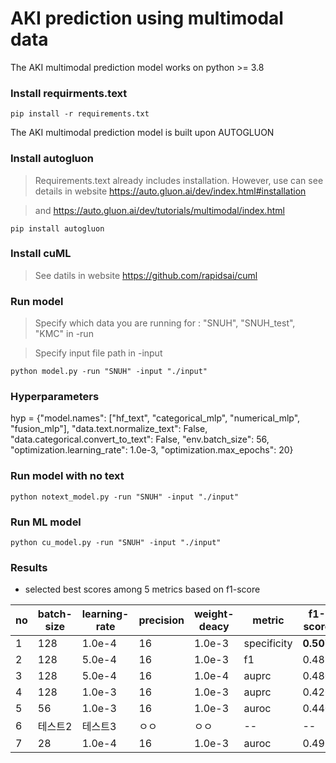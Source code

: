 # AKI prediction using multimodal data

The AKI multimodal prediction model works on python >= 3.8

### Install requirments.text
```
pip install -r requirements.txt
```


The AKI multimodal prediction model is built upon AUTOGLUON

### Install autogluon
> Requirements.text already includes installation. However, use can see details in website https://auto.gluon.ai/dev/index.html#installation

> and https://auto.gluon.ai/dev/tutorials/multimodal/index.html
```
pip install autogluon 
```
### Install cuML
> See datils in website https://github.com/rapidsai/cuml

### Run model
> Specify which data you are running for : "SNUH", "SNUH_test", "KMC"  in -run

> Specify input file path in -input 
```
python model.py -run "SNUH" -input "./input"
```

### Hyperparameters
hyp =  {"model.names": ["hf_text", "categorical_mlp", "numerical_mlp", "fusion_mlp"],
    "data.text.normalize_text": False,
    "data.categorical.convert_to_text": False,
    "env.batch_size": 56,
    "optimization.learning_rate": 1.0e-3,
    "optimization.max_epochs": 20}

### Run model with no text
```
python notext_model.py -run "SNUH" -input "./input"
```

### Run ML model 
```
python cu_model.py -run "SNUH" -input "./input"
```


### Results 
- selected best scores among 5 metrics based on f1-score

|no|batch-size|learning-rate|precision|weight-deacy|metric|f1-score|AUROC|AUPRC|
|------|---|---|--|--|--|--|--|--|
|1|128|1.0e-4|16|1.0e-3|specificity|**0.507**|0.905|**0.501**|
|2|128|5.0e-4|16|1.0e-3|f1|0.489|0.891|0.456|
|3|128|5.0e-4|16|1.0e-4|auprc|0.480|0.891|0.406|
|4|128|1.0e-3|16|1.0e-3|auprc|0.426|0.866|0.328|
|5|56|1.0e-3|16|1.0e-3|auroc|0.440|0.890|0.429|
|6|테스트2|테스트3|ㅇㅇ|ㅇㅇ|--|--|--|--|--|
|7|28|1.0e-4|16|1.0e-3|auroc|0.499|0.896|0.447|
